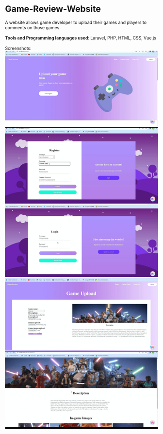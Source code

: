 # Game-Review-Website
A website allows game developer to upload their games and players to comments on those games.
<br><br>
__Tools and Programming languages used__: Laravel, PHP, HTML, CSS, Vue.js<br><br>
Screenshots:<br>
![sth](/images/1.jpg)<br>
![sth](/images/2.jpg)<br>
![sth](/images/3.jpg)<br>
![sth](/images/4.jpg)<br>
![sth](/images/5.jpg)<br>
